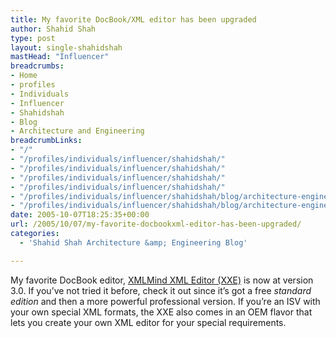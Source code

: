 ```yaml
---
title: My favorite DocBook/XML editor has been upgraded
author: Shahid Shah
type: post
layout: single-shahidshah
mastHead: "Influencer"
breadcrumbs:
- Home
- profiles
- Individuals
- Influencer
- Shahidshah
- Blog
- Architecture and Engineering
breadcrumbLinks:
- "/"
- "/profiles/individuals/influencer/shahidshah/"
- "/profiles/individuals/influencer/shahidshah/"
- "/profiles/individuals/influencer/shahidshah/"
- "/profiles/individuals/influencer/shahidshah/"
- "/profiles/individuals/influencer/shahidshah/blog/architecture-engineering/"
- "/profiles/individuals/influencer/shahidshah/blog/architecture-engineering/"
date: 2005-10-07T18:25:35+00:00
url: /2005/10/07/my-favorite-docbookxml-editor-has-been-upgraded/
categories:
  - 'Shahid Shah Architecture &amp; Engineering Blog'

---
```

My favorite DocBook editor, [XMLMind XML Editor (XXE)][1] is now at version 3.0. If you&#8217;ve not tried it before, check it out since it&#8217;s got a free _standard edition_ and then a more powerful professional version. If you&#8217;re an ISV with your own special XML formats, the XXE also comes in an OEM flavor that lets you create your own XML editor for your special requirements.

 [1]: http://www.xmlmind.com/xmleditor/